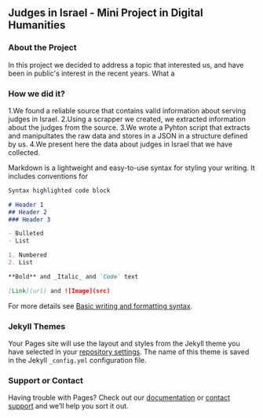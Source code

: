 ## Judges in Israel - Mini Project in Digital Humanities

### About the Project
In this project we decided to address a topic that interested us, and have been in public's interest in the recent years.
What a 

### How we did it?
1.We found a reliable source that contains valid information about serving judges in Israel.
2.Using a scrapper we created, we extracted information about the judges from the source.
3.We wrote a Pyhton script that extracts and manipultates the raw data and stores in a JSON in a structure defined by us.
4.We present here the data about judges in Israel that we have collected.




Markdown is a lightweight and easy-to-use syntax for styling your writing. It includes conventions for

```markdown
Syntax highlighted code block

# Header 1
## Header 2
### Header 3

- Bulleted
- List

1. Numbered
2. List

**Bold** and _Italic_ and `Code` text

[Link](url) and ![Image](src)
```

For more details see [Basic writing and formatting syntax](https://docs.github.com/en/github/writing-on-github/getting-started-with-writing-and-formatting-on-github/basic-writing-and-formatting-syntax).

### Jekyll Themes

Your Pages site will use the layout and styles from the Jekyll theme you have selected in your [repository settings](https://github.com/NadavAmit/Knowyourjudge.io/settings/pages). The name of this theme is saved in the Jekyll `_config.yml` configuration file.

### Support or Contact

Having trouble with Pages? Check out our [documentation](https://docs.github.com/categories/github-pages-basics/) or [contact support](https://support.github.com/contact) and we’ll help you sort it out.
